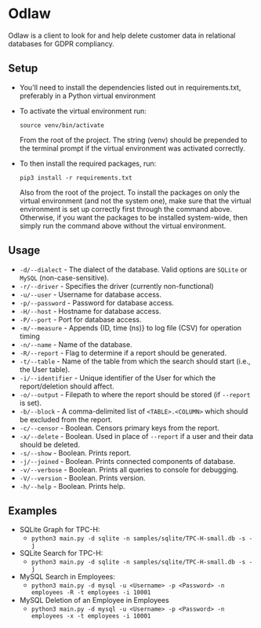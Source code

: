 # Odlaw

Odlaw is a client to look for and help delete customer data in relational databases for GDPR compliancy.


## Setup
* You'll need to install the dependencies listed out in requirements.txt, preferably in a Python virtual environment
* To activate the virtual environment run:

    `source venv/bin/activate`

  From the root of the project. The string (venv) should be prepended to the terminal prompt if the virtual environment was activated correctly.
* To then install the required packages, run:

    `pip3 install -r requirements.txt`

  Also from the root of the project. To install the packages on only the virtual environment (and not the system one), make sure
that the virtual environment is set up correctly first through the command above. Otherwise, if you want the packages to be installed
system-wide, then simply run the command above without the virtual environment.

## Usage
* `-d/--dialect` - The dialect of the database. Valid options are `SQLite` or `MySQL` (non-case-sensitive).
* `-r/--driver` - Specifies the driver (currently non-functional)
* `-u/--user` - Username for database access.
* `-p/--password` - Password for database access.
* `-H/--host` - Hostname for database access.
* `-P/--port` - Port for database access.
* `-m/--measure` - Appends {ID, time (ns)} to log file (CSV) for operation timing
* `-n/--name` - Name of the database.
* `-R/--report` - Flag to determine if a report should be generated.
* `-t/--table` - Name of the table from which the search should start (i.e., the User table).
* `-i/--identifier` - Unique identifier of the User for which the report/deletion should affect.
* `-o/--output` - Filepath to where the report should be stored (if `--report` is set).  
* `-b/--block` - A comma-delimited list of `<TABLE>.<COLUMN>` which should be excluded from the report.
* `-c/--censor` - Boolean. Censors primary keys from the report. 
* `-x/--delete` - Boolean. Used in place of `--report` if a user and their data should be deleted. 
* `-s/--show` - Boolean. Prints report. 
* `-j/--joined` - Boolean. Prints connected components of database.
* `-v/--verbose` - Boolean. Prints all queries to console for debugging. 
* `-V/--version` - Boolean. Prints version.
* `-h/--help` - Boolean. Prints help.

## Examples
* SQLite Graph for TPC-H:
    * `python3 main.py -d sqlite -n samples/sqlite/TPC-H-small.db -s -j`
* SQLite Search for TPC-H:
    * `python3 main.py -d sqlite -n samples/sqlite/TPC-H-small.db -s -j`    
* MySQL Search in Employees:
    * `python3 main.py -d mysql -u <Username> -p <Password> -n employees -R -t employees -i 10001`
* MySQL Deletion of an Employee in Employees
    * `python3 main.py -d mysql -u <Username> -p <Password> -n employees -x -t employees -i 10001` 
